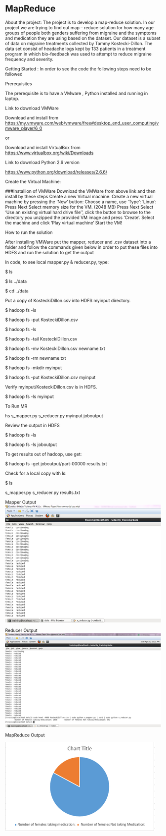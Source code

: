 # MapReduce

About the project:
The project is to develop a map-reduce solution. In our project we are trying to find out map – reduce solution for how many age groups of people both genders suffering from migraine and the symptoms and medication they are using based on the dataset. Our dataset is a subset of data on migraine treatments collected by Tammy Kostecki-Dillon.
The data set consist of headache logs kept by 133 patients in a treatment program in which bio-feedback was used to attempt to reduce migraine frequency and severity.

Getting Started :
In order to see the code the following steps need to be followed

Prerequisites

The prerequisite is to have a VMware , Python installed and running in laptop.

Link to download VMWare

Download and install from https://my.vmware.com/web/vmware/free#desktop_end_user_computing/vmware_player/6_0

or

Download and install VirtualBox from https://www.virtualbox.org/wiki/Downloads

Link to download Python 2.6 version

https://www.python.org/download/releases/2.6.6/

Create the Virtual Machine:	

###Installion of VMWare Download the VMWare from above link and then install by these steps Create a new Virtual machine: Create a new virtual machine by pressing the ‘New’ button: Choose a name, use ‘Type’: ‘Linux’: Press Next Select memory size for the VM. (2048 MB) Press Next Select ‘Use an existing virtual hard drive file’’, click the button to browse to the directory you unzipped the provided VM image and press ‘Create’. Select the machine and click ‘Play virtual machine’ Start the VM!

How to run the solution

After installing VMWare put the mapper, reducer and .csv dataset into a folder and follow the commands given below in order to put these files into HDFS and run the solution to get the output

In code, to see local mapper.py & reducer.py, type:

$ ls

$ ls ../data

$ cd ../data

Put a copy of KosteckiDillon.csv into HDFS myinput directory.

$ hadoop fs -ls

$ hadoop fs -put KosteckiDillon.csv

$ hadoop fs -ls

$ hadoop fs -tail KosteckiDillon.csv

$ hadoop fs -mv KosteckiDillon.csv newname.txt

$ hadoop fs -rm newname.txt

$ hadoop fs -mkdir myinput

$ hadoop fs -put KosteckiDillon.csv myinput

Verify myinput/KosteckiDillon.csv is in HDFS.

$ hadoop fs -ls myinput 

To Run MR

hs s_mapper.py s_reducer.py myinput joboutput

Review the output in HDFS

$ hadoop fs -ls

$ hadoop fs -ls joboutput


To get results out of hadoop, use get:

$ hadoop fs -get joboutput/part-00000 results.txt

Check for a local copy with ls:

$ ls 

s_mapper.py s_reducer.py results.txt

Mapper Output 
![v_Mapper_Output](v_Mapper_Output.jpeg)

Reducer Output 
![v_Reducer_Output](v_Reducer_Output.jpeg)

MapReduce Output


![MapReduce_Output](MapReduce_Output.PNG)


